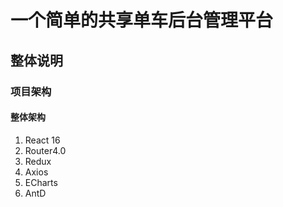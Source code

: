 # 一个简单的共享单车后台管理平台
## 整体说明
### 项目架构
#### 整体架构
1. React 16 
2. Router4.0 
3. Redux
4. Axios
5. ECharts
6. AntD